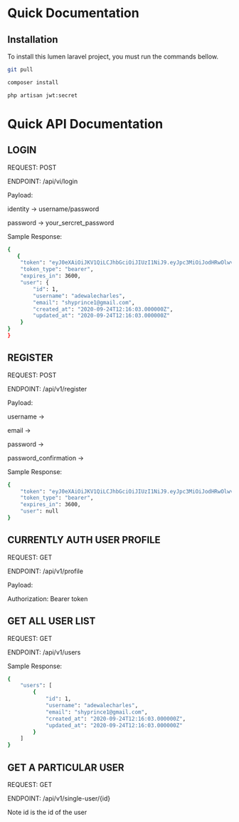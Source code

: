 # Quick Documentation

## Installation

To install this lumen laravel project, you must run the commands bellow.

```bash
git pull

composer install

php artisan jwt:secret
```

# Quick API Documentation

## LOGIN

REQUEST: POST

ENDPOINT: /api/vi/login

Payload: 

identity -> username/password

password -> your_sercret_password

Sample Response:

```bash
{
   {
    "token": "eyJ0eXAiOiJKV1QiLCJhbGciOiJIUzI1NiJ9.eyJpc3MiOiJodHRwOlwvXC9sb2NhbGhvc3Q6ODAwMFwvYXBpXC92MVwvbG9naW4iLCJpYXQiOjE2MDA5NDk4MjEsImV4cCI6MTYwMDk1MzQyMSwibmJmIjoxNjAwOTQ5ODIxLCJqdGkiOiJPcDNlZ29GdWtsNmRoYVJJIiwic3ViIjoxLCJwcnYiOiIyM2JkNWM4OTQ5ZjYwMGFkYjM5ZTcwMWM0MDA4NzJkYjdhNTk3NmY3In0.SuCYUBFv8CTyZR6Fk4wREw82BBHZaS90-vNCK7zAg9Y",
    "token_type": "bearer",
    "expires_in": 3600,
    "user": {
        "id": 1,
        "username": "adewalecharles",
        "email": "shyprince1@gmail.com",
        "created_at": "2020-09-24T12:16:03.000000Z",
        "updated_at": "2020-09-24T12:16:03.000000Z"
    }
}
}
```

## REGISTER

REQUEST: POST

ENDPOINT: /api/v1/register

Payload:

username -> 

email ->

password ->

password_confirmation -> 

Sample Response:

```bash
{
    "token": "eyJ0eXAiOiJKV1QiLCJhbGciOiJIUzI1NiJ9.eyJpc3MiOiJodHRwOlwvXC9sb2NhbGhvc3Q6ODAwMFwvYXBpXC92MVwvcmVnaXN0ZXIiLCJpYXQiOjE2MDA5NDk3NjMsImV4cCI6MTYwMDk1MzM2NCwibmJmIjoxNjAwOTQ5NzY0LCJqdGkiOiJJaFR4bEdLMmE1bTdMRWpxIiwic3ViIjoxLCJwcnYiOiIyM2JkNWM4OTQ5ZjYwMGFkYjM5ZTcwMWM0MDA4NzJkYjdhNTk3NmY3In0.3hoQpziQeXSrl5b6TVS3v7Lh2WKaT9AOIG9gv-4E4yY",
    "token_type": "bearer",
    "expires_in": 3600,
    "user": null
}
```

## CURRENTLY AUTH USER PROFILE
REQUEST: GET

ENDPOINT: /api/v1/profile

Payload:

Authorization: Bearer token

## GET ALL USER LIST

REQUEST: GET

ENDPOINT: /api/v1/users

Sample Response:

```bash
{
    "users": [
        {
            "id": 1,
            "username": "adewalecharles",
            "email": "shyprince1@gmail.com",
            "created_at": "2020-09-24T12:16:03.000000Z",
            "updated_at": "2020-09-24T12:16:03.000000Z"
        }
    ]
}
```

## GET A PARTICULAR USER

REQUEST: GET

ENDPOINT: /api/v1/single-user/{id}

Note id is the id of the user



